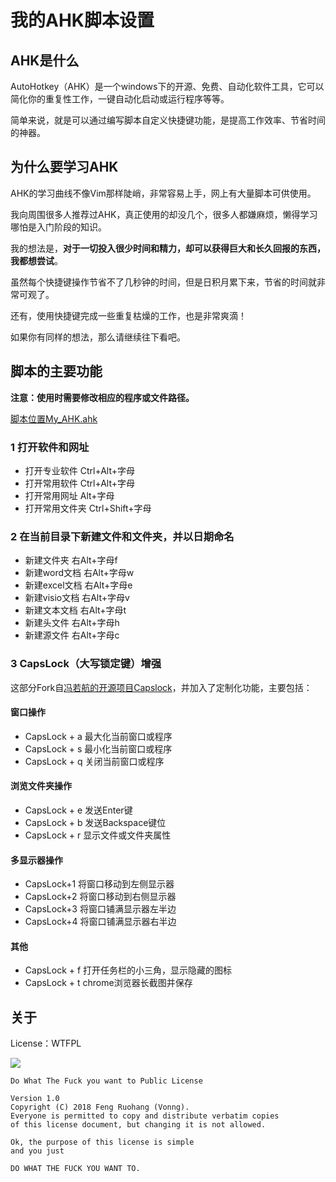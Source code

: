 # 我的AHK脚本设置

## AHK是什么

AutoHotkey（AHK）是一个windows下的开源、免费、自动化软件工具，它可以简化你的重复性工作，一键自动化启动或运行程序等等。

简单来说，就是可以通过编写脚本自定义快捷键功能，是提高工作效率、节省时间的神器。

## 为什么要学习AHK

AHK的学习曲线不像Vim那样陡峭，非常容易上手，网上有大量脚本可供使用。

我向周围很多人推荐过AHK，真正使用的却没几个，很多人都嫌麻烦，懒得学习哪怕是入门阶段的知识。

我的想法是，**对于一切投入很少时间和精力，却可以获得巨大和长久回报的东西，我都想尝试**。

虽然每个快捷键操作节省不了几秒钟的时间，但是日积月累下来，节省的时间就非常可观了。

还有，使用快捷键完成一些重复枯燥的工作，也是非常爽滴！

如果你有同样的想法，那么请继续往下看吧。

## 脚本的主要功能

**注意：使用时需要修改相应的程序或文件路径。**

[脚本位置My_AHK.ahk](https://github.com/eecsfuture/My_AHK/My_AHK.ahk)

### 1 打开软件和网址

* 打开专业软件 Ctrl+Alt+字母
* 打开常用软件 Ctrl+Alt+字母
* 打开常用网址 Alt+字母
* 打开常用文件夹 Ctrl+Shift+字母

### 2 在当前目录下新建文件和文件夹，并以日期命名

* 新建文件夹 右Alt+字母f
* 新建word文档 右Alt+字母w
* 新建excel文档 右Alt+字母e
* 新建visio文档 右Alt+字母v
* 新建文本文档 右Alt+字母t
* 新建头文件 右Alt+字母h
* 新建源文件 右Alt+字母c

### 3 CapsLock（大写锁定键）增强

这部分Fork自[冯若航的开源项目Capslock](https://github.com/Vonng/Capslock/tree/master/win)，并加入了定制化功能，主要包括：

#### 窗口操作
* CapsLock + a 最大化当前窗口或程序
* CapsLock + s 最小化当前窗口或程序
* CapsLock + q 关闭当前窗口或程序

#### 浏览文件夹操作
* CapsLock + e 发送Enter键
* CapsLock + b 发送Backspace键位
* CapsLock + r 显示文件或文件夹属性

#### 多显示器操作
* CapsLock+1 将窗口移动到左侧显示器
* CapsLock+2 将窗口移动到右侧显示器
* CapsLock+3 将窗口铺满显示器左半边
* CapsLock+4 将窗口铺满显示器右半边

#### 其他
* CapsLock + f 打开任务栏的小三角，显示隐藏的图标
* CapsLock + t chrome浏览器长截图并保存

## 关于

License：WTFPL

![](https://upload.wikimedia.org/wikipedia/commons/thumb/0/05/WTFPL_logo.svg/140px-WTFPL_logo.svg.png)

```
Do What The Fuck you want to Public License

Version 1.0
Copyright (C) 2018 Feng Ruohang (Vonng).
Everyone is permitted to copy and distribute verbatim copies
of this license document, but changing it is not allowed.

Ok, the purpose of this license is simple
and you just

DO WHAT THE FUCK YOU WANT TO.
```

